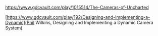 https://www.gdcvault.com/play/1015514/The-Cameras-of-Uncharted

[https://www.gdcvault.com/play/192/Designing-and-Implementing-a-Dynamic](Phil Wilkins, Designing and Implementing a Dynamic Camera System)
